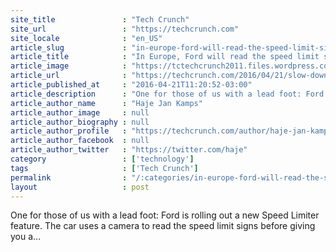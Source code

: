 ```yaml
---
site_title               : "Tech Crunch"
site_url                 : "https://techcrunch.com"
site_locale              : "en_US"
article_slug             : "in-europe-ford-will-read-the-speed-limit-signs-prevent-your-speeding"
article_title            : "In Europe, Ford will read the speed limit signs, prevent your speeding"
article_image            : "https://tctechcrunch2011.files.wordpress.com/2016/04/ford-edge.jpg?w=764&h=400&crop=1"
article_url              : "https://techcrunch.com/2016/04/21/slow-down-there-hamilton/"
article_published_at     : "2016-04-21T11:20:52-03:00"
article_description      : "One for those of us with a lead foot: Ford is rolling out a new Speed Limiter feature. The car uses a camera to read the speed limit signs before giving you a..."
article_author_name      : "Haje Jan Kamps"
article_author_image     : null
article_author_biography : null
article_author_profile   : "https://techcrunch.com/author/haje-jan-kamps/"
article_author_facebook  : null
article_author_twitter   : "https://twitter.com/haje"
category                 : ['technology']
tags                     : ['Tech Crunch']
permalink                : "/:categories/in-europe-ford-will-read-the-speed-limit-signs-prevent-your-speeding/"
layout                   : post
---
```


One for those of us with a lead foot: Ford is rolling out a new Speed Limiter feature. The car uses a camera to read the speed limit signs before giving you a...
